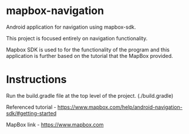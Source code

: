 # mapbox-navigation
Android application for navigation using mapbox-sdk. 

This project is focused entirely on navigation functionality.

Mapbox SDK is used to for the functionality of the program and this application is
further based on the tutorial that the MapBox provided.

# Instructions

Run the build.gradle file at the top level of the project. (./build.gradle) 

Referenced tutorial - https://www.mapbox.com/help/android-navigation-sdk/#getting-started

MapBox link  - https://www.mapbox.com


